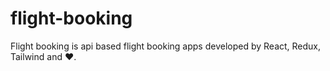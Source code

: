 # flight-booking
Flight booking is api based flight booking apps developed by React, Redux, Tailwind and ❤.
